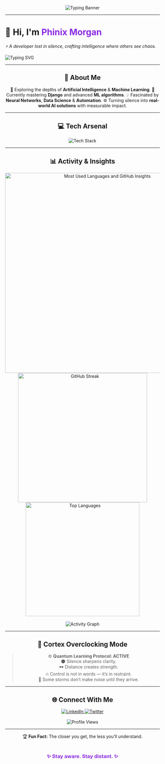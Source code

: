 <!-- 🌌 PHINIX README - Dark Futuristic Theme -->
<div align="center">

<img src="https://readme-typing-svg.herokuapp.com?font=Orbitron&weight=800&size=30&duration=3000&pause=1000&color=8A2BE2&center=true&vCenter=true&width=1000&height=100&lines=%22Control+is+in+silence.%22;...but+silence+is+never+empty." alt="Typing Banner" />

</div>

---

<h1 align="left">
  <b>👋 Hi, I'm <span style="color:#8A2BE2;">Phinix Morgan</span></b>
</h1>
<p><i>⚡ A developer lost in silence, crafting intelligence where others see chaos.</i></p>
<img src="https://readme-typing-svg.herokuapp.com?font=Fira+Code&weight=500&size=20&pause=1200&color=8A2BE2&center=false&vCenter=true&width=550&lines=Some+paths+are+meant+to+be+walked+alone.;The+quiet+ones+watch+the+deepest.;Power+isn’t+shown—it’s+kept+hidden.;Not+everything+deserves+a+reaction." alt="Typing SVG" />

---

<h2 align="center">🚀 About Me</h2>

<div align="center">
  <p>
    👀 Exploring the depths of <b>Artificial Intelligence</b> & <b>Machine Learning</b>.  
    🌱 Currently mastering <b>Django</b> and advanced <b>ML algorithms</b>.  
    💡 Fascinated by <b>Neural Networks</b>, <b>Data Science</b> & <b>Automation</b>.  
    ⚙️ Turning silence into <b>real-world AI solutions</b> with measurable impact.
  </p>
</div>

---

<h2 align="center">💻 Tech Arsenal</h2>

<div align="center">
  <img src="https://skillicons.dev/icons?i=python,js,go,c,django,numpy,pandas,sklearn,nodejs,mysql,postgres,mongodb,git,linux&perline=7" alt="Tech Stack" />
</div>

---

<h2 align="center">📊 Activity & Insights</h2>

<div align="center">
  <!-- 🟣 Custom Most Used Languages & GitHub Insights (external screenshot): -->
  <img src="YOUR_EXTERNAL_IMAGE_LINK_HERE" alt="Most Used Languages and GitHub Insights" width="650" />
  <br>
  <img src="https://github-readme-streak-stats.herokuapp.com/?user=Phinix-Morgan&theme=radical&hide_border=true" alt="GitHub Streak" width="420" />
  <img src="https://github-readme-stats.vercel.app/api/top-langs/?username=Phinix-Morgan&layout=compact&theme=radical&hide_border=true" alt="Top Languages" width="370" />
  <br><br>
  <img src="https://github-readme-activity-graph.vercel.app/graph?username=Phinix-Morgan&theme=tokyo-night&hide_border=true&area=true&bg_color=0d1117&color=8A2BE2&line=BA55D3&point=A020F0" alt="Activity Graph" />
</div>

---

<h2 align="center">🧠 Cortex Overclocking Mode</h2>

<div align="center">
  <blockquote>
    ⚙️ <b>Quantum Learning Protocol: ACTIVE</b> <br>
    🌑 Silence sharpens clarity. <br>
    🕶️ Distance creates strength. <br>
    🔥 Control is not in words — it’s in restraint. <br>
    🌌 Some storms don’t make noise until they arrive.
  </blockquote>
</div>

---

<h2 align="center">🌐 Connect With Me</h2>

<div align="center">
  <a href="YOUR_LINKEDIN_URL_HERE">
    <img src="https://img.shields.io/badge/LinkedIn-1a1b27?style=for-the-badge&logo=linkedin&logoColor=8A2BE2" alt="LinkedIn" />
  </a>
  <a href="YOUR_TWITTER_URL_HERE">
    <img src="https://img.shields.io/badge/Twitter-1a1b27?style=for-the-badge&logo=twitter&logoColor=8A2BE2" alt="Twitter" />
  </a>
  <br><br>
  <img src="https://komarev.com/ghpvc/?username=Phinix-Morgan&style=for-the-badge&color=8A2BE2" alt="Profile Views"/>
</div>

---

<div align="center">
  🏆 <b>Fun Fact:</b> The closer you get, the less you’ll understand.  
  <br><br>
  <h3 style="color:#8A2BE2;">✨ Stay aware. Stay distant. ✨</h3>
</div>
